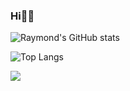 ### Hi🙋‍♂️

![Raymond's GitHub stats](https://github-readme-stats.vercel.app/api?username=RaymondMeng&count_private=true&show_icons=true&theme=tokyonight)

![Top Langs](https://github-readme-stats.vercel.app/api/top-langs/?username=RaymondMeng&layout=compact&hide=Assembly,V,GLSL,HTML,VHDL,SystemVerilog,Tcl)

![](https://komarev.com/ghpvc/?username=RaymondMeng)  
